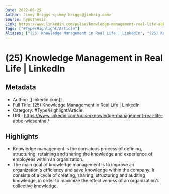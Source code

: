 ```yaml
---
Date: 2022-06-25
Author: Jimmy Briggs <jimmy.briggs@jimbrig.com>
Source: hypothesis
Link: https://www.linkedin.com/pulse/knowledge-management-real-life-abbe-wiesenthal/
Tags: ["#Type/Highlight/Article"]
Aliases: ["(25) Knowledge Management in Real Life | LinkedIn", "(25) Knowledge Management in Real Life | LinkedIn"]
---
```

# (25) Knowledge Management in Real Life | LinkedIn

## Metadata
- Author: [[linkedin.com]]
- Full Title: (25) Knowledge Management in Real Life | LinkedIn
- Category: #Type/Highlight/Article
- URL: https://www.linkedin.com/pulse/knowledge-management-real-life-abbe-wiesenthal/

## Highlights
- Knowledge management is the conscious process of defining, structuring, retaining and sharing the knowledge and experience of employees within an organization.
- The main goal of knowledge management is to improve an organization's efficiency and save knowledge within the company. It consists of a cycle of creating, sharing, structuring and auditing knowledge, in order to maximize the effectiveness of an organization’s collective knowledge.
